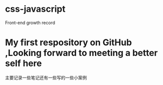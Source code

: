 # css-javascript
Front-end growth record
# My first respository on GitHub ,Looking forward to meeting a better self here
主要记录一些笔记还有一些写的一些小案例

